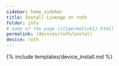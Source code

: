 ```yaml
---
sidebar: home_sidebar
title: Install Lineage on roth
folder: info
# name of the page (/{{permalink}}.html)
permalink: /devices/roth/install
device: roth
---
```

{% include templates/device_install.md %}
